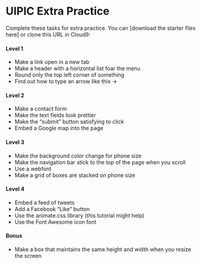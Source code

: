 # UIPIC Extra Practice
Complete these tasks for extra practice. You can [download the starter files here] or clone this URL in Cloud9: 

#### Level 1
- Make a link open in a new tab
- Make a header with a horizontal list foar the menu
- Round only the top left corner of something
- Find out how to type an arrow like this →

#### Level 2
- Make a contact form
- Make the text fields look prettier
- Make the “submit” button satisfying to click
- Embed a Google map into the page

#### Level 3
- Make the background color change for phone size
- Make the navigation bar stick to the top of the page when you scroll
- Use a webfont
- Make a grid of boxes are stacked on phone size

#### Level 4
- Embed a feed of tweets
- Add a Facebook “Like” button
- Use the animate.css library (this tutorial might help)
- Use the Font Awesome icon font 

#### Bonus
- Make a box that maintains the same height and width when you resize the screen
